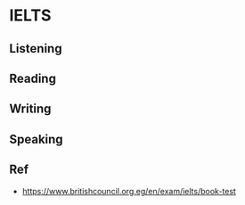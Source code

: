 # IELTS

## Listening

## Reading

## Writing

## Speaking

## Ref
* https://www.britishcouncil.org.eg/en/exam/ielts/book-test
